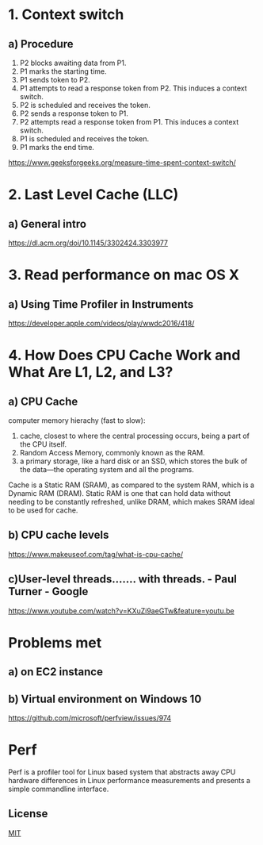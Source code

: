 # 1. Context switch

## a) Procedure

1. P2 blocks awaiting data from P1.
2. P1 marks the starting time.
3. P1 sends token to P2.
4. P1 attempts to read a response token from P2. This induces a context switch.
5. P2 is scheduled and receives the token.
6. P2 sends a response token to P1.
7. P2 attempts read a response token from P1. This induces a context switch.
8. P1 is scheduled and receives the token.
9. P1 marks the end time.

https://www.geeksforgeeks.org/measure-time-spent-context-switch/

# 2. Last Level Cache (LLC)

## a) General intro

https://dl.acm.org/doi/10.1145/3302424.3303977

# 3. Read performance on mac OS X

## a) Using Time Profiler in Instruments

https://developer.apple.com/videos/play/wwdc2016/418/

# 4. How Does CPU Cache Work and What Are L1, L2, and L3?

## a) CPU Cache

computer memory hierachy (fast to slow): 
1) cache, closest to where the central processing occurs, being a part of the CPU itself.
2) Random Access Memory, commonly known as the RAM.
3) a primary storage, like a hard disk or an SSD, which stores the bulk of the data—the operating system and all the programs.

Cache is a Static RAM (SRAM), as compared to the system RAM, which is a Dynamic RAM (DRAM). Static RAM is one that can hold data without needing to be constantly refreshed, unlike DRAM, which makes SRAM ideal to be used for cache.

## b) CPU cache levels

https://www.makeuseof.com/tag/what-is-cpu-cache/

## c)User-level threads....... with threads. - Paul Turner - Google

https://www.youtube.com/watch?v=KXuZi9aeGTw&feature=youtu.be

# Problems met

## a) on EC2 instance

## b) Virtual environment on Windows 10

https://github.com/microsoft/perfview/issues/974

# Perf

Perf is a profiler tool for Linux based system that abstracts away CPU hardware differences in Linux performance measurements and presents a simple commandline interface.

## License
[MIT](https://choosealicense.com/licenses/mit/)



